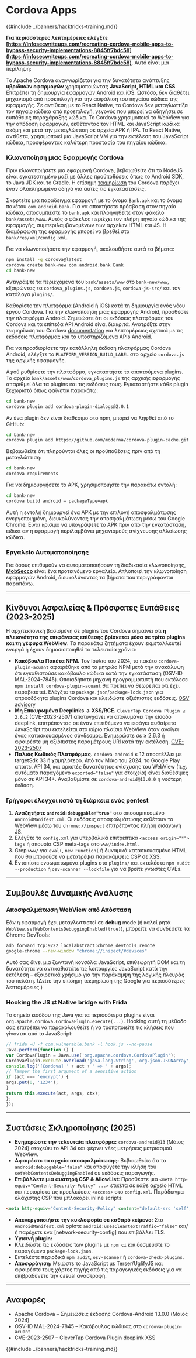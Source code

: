 # Cordova Apps

{{#include ../banners/hacktricks-training.md}}

**Για περισσότερες λεπτομέρειες ελέγξτε [https://infosecwriteups.com/recreating-cordova-mobile-apps-to-bypass-security-implementations-8845ff7bdc58](https://infosecwriteups.com/recreating-cordova-mobile-apps-to-bypass-security-implementations-8845ff7bdc58)**. Αυτό είναι μια περίληψη:

Το Apache Cordova αναγνωρίζεται για την δυνατότητα ανάπτυξης **υβριδικών εφαρμογών** χρησιμοποιώντας **JavaScript, HTML και CSS**. Επιτρέπει τη δημιουργία εφαρμογών Android και iOS. Ωστόσο, δεν διαθέτει μηχανισμό από προεπιλογή για την ασφάλιση του πηγαίου κώδικα της εφαρμογής. Σε αντίθεση με το React Native, το Cordova δεν μεταγλωττίζει τον πηγαίο κώδικα από προεπιλογή, γεγονός που μπορεί να οδηγήσει σε ευπάθειες παραχάραξης κώδικα. Το Cordova χρησιμοποιεί το WebView για την απόδοση εφαρμογών, εκθέτοντας τον HTML και JavaScript κώδικα ακόμη και μετά την μεταγλώττιση σε αρχεία APK ή IPA. Το React Native, αντίθετα, χρησιμοποιεί μια JavaScript VM για την εκτέλεση του JavaScript κώδικα, προσφέροντας καλύτερη προστασία του πηγαίου κώδικα.

### Κλωνοποίηση μιας Εφαρμογής Cordova

Πριν κλωνοποιήσετε μια εφαρμογή Cordova, βεβαιωθείτε ότι το NodeJS είναι εγκατεστημένο μαζί με άλλες προϋποθέσεις όπως το Android SDK, το Java JDK και το Gradle. Η επίσημη [τεκμηρίωση](https://cordova.apache.org/docs/en/11.x/guide/cli/#install-pre-requisites-for-building) του Cordova παρέχει έναν ολοκληρωμένο οδηγό για αυτές τις εγκαταστάσεις.

Σκεφτείτε μια παράδειγμα εφαρμογή με το όνομα `Bank.apk` και το όνομα πακέτου `com.android.bank`. Για να αποκτήσετε πρόσβαση στον πηγαίο κώδικα, αποσυμπιέστε το `bank.apk` και πλοηγηθείτε στον φάκελο `bank/assets/www`. Αυτός ο φάκελος περιέχει τον πλήρη πηγαίο κώδικα της εφαρμογής, συμπεριλαμβανομένων των αρχείων HTML και JS. Η διαμόρφωση της εφαρμογής μπορεί να βρεθεί στο `bank/res/xml/config.xml`.

Για να κλωνοποιήσετε την εφαρμογή, ακολουθήστε αυτά τα βήματα:
```bash
npm install -g cordova@latest
cordova create bank-new com.android.bank Bank
cd bank-new
```
Αντιγράψτε τα περιεχόμενα του `bank/assets/www` στο `bank-new/www`, εξαιρώντας τα `cordova_plugins.js`, `cordova.js`, `cordova-js-src/` και τον κατάλογο `plugins/`.

Καθορίστε την πλατφόρμα (Android ή iOS) κατά τη δημιουργία ενός νέου έργου Cordova. Για την κλωνοποίηση μιας εφαρμογής Android, προσθέστε την πλατφόρμα Android. Σημειώστε ότι οι εκδόσεις πλατφόρμας του Cordova και τα επίπεδα API Android είναι διακριτά. Ανατρέξτε στην τεκμηρίωση του Cordova [documentation](https://cordova.apache.org/docs/en/11.x/guide/platforms/android/) για λεπτομέρειες σχετικά με τις εκδόσεις πλατφόρμας και τα υποστηριζόμενα APIs Android.

Για να προσδιορίσετε την κατάλληλη έκδοση πλατφόρμας Cordova Android, ελέγξτε το `PLATFORM_VERSION_BUILD_LABEL` στο αρχείο `cordova.js` της αρχικής εφαρμογής.

Αφού ρυθμίσετε την πλατφόρμα, εγκαταστήστε τα απαιτούμενα plugins. Το αρχείο `bank/assets/www/cordova_plugins.js` της αρχικής εφαρμογής απαριθμεί όλα τα plugins και τις εκδόσεις τους. Εγκαταστήστε κάθε plugin ξεχωριστά όπως φαίνεται παρακάτω:
```bash
cd bank-new
cordova plugin add cordova-plugin-dialogs@2.0.1
```
Αν ένα plugin δεν είναι διαθέσιμο στο npm, μπορεί να ληφθεί από το GitHub:
```bash
cd bank-new
cordova plugin add https://github.com/moderna/cordova-plugin-cache.git
```
Βεβαιωθείτε ότι πληρούνται όλες οι προϋποθέσεις πριν από τη μεταγλώττιση:
```bash
cd bank-new
cordova requirements
```
Για να δημιουργήσετε το APK, χρησιμοποιήστε την παρακάτω εντολή:
```bash
cd bank-new
cordova build android — packageType=apk
```
Αυτή η εντολή δημιουργεί ένα APK με την επιλογή αποσφαλμάτωσης ενεργοποιημένη, διευκολύνοντας την αποσφαλμάτωση μέσω του Google Chrome. Είναι κρίσιμο να υπογράψετε το APK πριν από την εγκατάσταση, ειδικά αν η εφαρμογή περιλαμβάνει μηχανισμούς ανίχνευσης αλλοίωσης κώδικα.

### Εργαλείο Αυτοματοποίησης

Για όσους επιθυμούν να αυτοματοποιήσουν τη διαδικασία κλωνοποίησης, **[MobSecco](https://github.com/Anof-cyber/MobSecco)** είναι ένα προτεινόμενο εργαλείο. Απλοποιεί την κλωνοποίηση εφαρμογών Android, διευκολύνοντας τα βήματα που περιγράφονται παραπάνω.

---

## Κίνδυνοι Ασφαλείας & Πρόσφατες Ευπάθειες (2023-2025)

Η αρχιτεκτονική βασισμένη σε plugins του Cordova σημαίνει ότι **η πλειονότητα της επιφάνειας επίθεσης βρίσκεται μέσα σε τρίτα plugins και τη γέφυρα WebView**. Τα παρακάτω ζητήματα έχουν εκμεταλλευτεί ενεργά ή έχουν δημοσιοποιηθεί τα τελευταία χρόνια:

* **Κακόβουλα Πακέτα NPM.** Τον Ιούλιο του 2024, το πακέτο `cordova-plugin-acuant` αφαιρέθηκε από το μητρώο NPM μετά την ανακάλυψη ότι εγκαθιστούσε κακόβουλο κώδικα κατά την εγκατάσταση (OSV-ID MAL-2024-7845). Οποιαδήποτε μηχανή προγραμματιστή που εκτέλεσε `npm install cordova-plugin-acuant` θα πρέπει να θεωρείται ότι έχει παραβιαστεί. Ελέγξτε το `package.json`/`package-lock.json` για απροσδόκητα plugins Cordova και κλειδώστε αξιόπιστες εκδόσεις. [OSV advisory](/)
* **Μη Επικυρωμένα Deeplinks → XSS/RCE.** `CleverTap Cordova Plugin ≤ 2.6.2` (CVE-2023-2507) αποτυγχάνει να απολυμάνει την είσοδο deeplink, επιτρέποντας σε έναν επιτιθέμενο να εισάγει αυθαίρετο JavaScript που εκτελείται στο κύριο πλαίσιο WebView όταν ανοίγει ένας κατασκευασμένος σύνδεσμος. Ενημερώστε σε ≥ 2.6.3 ή αφαιρέστε μη αξιόπιστες παραμέτρους URI κατά την εκτέλεση. [CVE-2023-2507](/)
* **Παλιός Κωδικός Πλατφόρμας.** `cordova-android` ≤ 12 αποστέλλει με targetSdk 33 ή χαμηλότερο. Από τον Μάιο του 2024, το Google Play απαιτεί API 34, και αρκετές δυνατότητες ενίσχυσης του WebView (π.χ. αυτόματα παραγόμενο `exported="false"` για στοιχεία) είναι διαθέσιμες μόνο σε API 34+. Αναβαθμίστε σε `cordova-android@13.0.0` ή νεότερη έκδοση.

### Γρήγοροι έλεγχοι κατά τη διάρκεια ενός pentest

1. **Αναζητήστε `android:debuggable="true"`** στο αποσυμπιεσμένο `AndroidManifest.xml`. Οι εκδόσεις αποσφαλμάτωσης εκθέτουν το WebView μέσω του `chrome://inspect` επιτρέποντας πλήρη εισαγωγή JS.
2. Ελέγξτε το `config.xml` για υπερβολικά επιτρεπτικά `<access origin="*">` tags ή απουσία CSP meta-tags στο `www/index.html`.
3. Grep `www/` για `eval(`, `new Function(` ή δυναμικά κατασκευασμένο HTML που θα μπορούσε να μετατρέψει παρακάμψεις CSP σε XSS.
4. Εντοπίστε ενσωματωμένα plugins στο `plugins/` και εκτελέστε `npm audit --production` ή `osv-scanner --lockfile` για να βρείτε γνωστές CVEs.

---

## Συμβουλές Δυναμικής Ανάλυσης

### Αποσφαλμάτωση WebView από Απόσταση

Εάν η εφαρμογή έχει μεταγλωττιστεί σε **debug** mode (ή καλεί ρητά `WebView.setWebContentsDebuggingEnabled(true)`), μπορείτε να συνδέσετε τα Chrome DevTools:
```bash
adb forward tcp:9222 localabstract:chrome_devtools_remote
google-chrome --new-window "chrome://inspect/#devices"
```
Αυτό σας δίνει μια ζωντανή κονσόλα JavaScript, επιθεωρητή DOM και τη δυνατότητα να αντικαθιστάτε τις λειτουργίες JavaScript κατά την εκτέλεση – εξαιρετικά χρήσιμο για την παράκαμψη της λογικής πλευράς του πελάτη. (Δείτε την επίσημη τεκμηρίωση της Google για περισσότερες λεπτομέρειες.)

### Hooking the JS ⇄ Native bridge with Frida

Το σημείο εισόδου της Java για τα περισσότερα plugins είναι `org.apache.cordova.CordovaPlugin.execute(...)`. Hooking αυτή τη μέθοδο σας επιτρέπει να παρακολουθείτε ή να τροποποιείτε τις κλήσεις που γίνονται από το JavaScript:
```javascript
// frida -U -f com.vulnerable.bank -l hook.js --no-pause
Java.perform(function () {
var CordovaPlugin = Java.use('org.apache.cordova.CordovaPlugin');
CordovaPlugin.execute.overload('java.lang.String','org.json.JSONArray','org.apache.cordova.CallbackContext').implementation = function(act, args, ctx) {
console.log('[Cordova] ' + act + ' => ' + args);
// Tamper the first argument of a sensitive action
if (act === 'encrypt') {
args.put(0, '1234');
}
return this.execute(act, args, ctx);
};
});
```
---

## Συστάσεις Σκληροποίησης (2025)

* **Ενημερώστε την τελευταία πλατφόρμα:** `cordova-android@13` (Μάιος 2024) στοχεύει το API 34 και φέρνει νέες μετρήσεις μετριασμού WebView.
* **Αφαιρέστε τα αρχεία αποσφαλμάτωσης:** Βεβαιωθείτε ότι το `android:debuggable="false"` και αποφύγετε την κλήση του `setWebContentsDebuggingEnabled` σε εκδόσεις παραγωγής.
* **Επιβάλλετε μια αυστηρή CSP & AllowList:** Προσθέστε μια `<meta http-equiv="Content-Security-Policy" ...>` ετικέτα σε κάθε αρχείο HTML και περιορίστε τις προελεύσεις `<access>` στο `config.xml`.
Παράδειγμα ελάχιστης CSP που μπλοκάρει inline scripts:
```html
<meta http-equiv="Content-Security-Policy" content="default-src 'self'; img-src 'self' data:; object-src 'none'; frame-ancestors 'none'">
```
* **Απενεργοποιήστε την κυκλοφορία σε καθαρό κείμενο:** Στο `AndroidManifest.xml` ορίστε `android:usesCleartextTraffic="false"` και/ή παρέχετε ένα [network-security-config] που επιβάλλει TLS.
* **Υγιεινή plugin:**
* Κλειδώστε τις εκδόσεις των plugins με `npm ci` και δεσμεύστε το παραγόμενο `package-lock.json`.
* Εκτελέστε περιοδικά `npm audit`, `osv-scanner` ή `cordova-check-plugins`.
* **Αποσφράγιση:** Μειώστε το JavaScript με Terser/UglifyJS και αφαιρέστε τους χάρτες πηγής από τις παραγωγικές εκδόσεις για να επιβραδύνετε την casual αναστροφή.

---

## Αναφορές

* Apache Cordova – Σημειώσεις έκδοσης Cordova-Android 13.0.0 (Μάιος 2024)
* OSV-ID MAL-2024-7845 – Κακόβουλος κώδικας στο `cordova-plugin-acuant`
* CVE-2023-2507 – CleverTap Cordova Plugin deeplink XSS

{{#include ../banners/hacktricks-training.md}}
